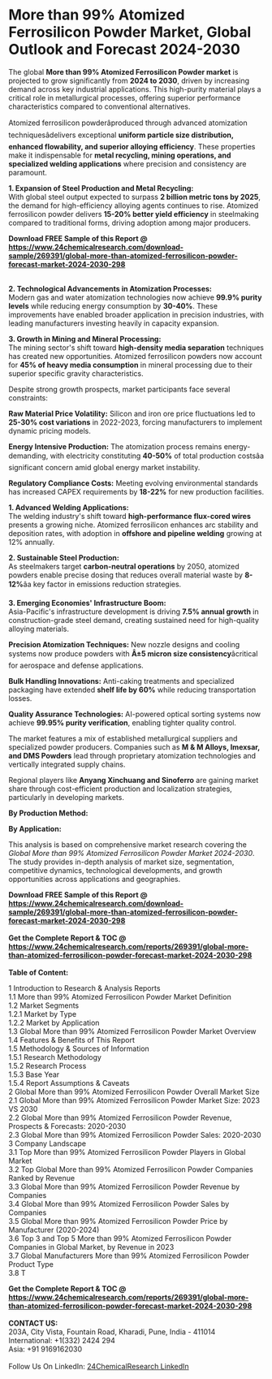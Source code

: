 <h1>More than 99% Atomized Ferrosilicon Powder Market, Global Outlook and Forecast 2024-2030</h1><p>The global <strong>More than 99% Atomized Ferrosilicon Powder market</strong> is projected to grow significantly from <strong>2024 to 2030</strong>, driven by increasing demand across key industrial applications. This high-purity material plays a critical role in metallurgical processes, offering superior performance characteristics compared to conventional alternatives.</p><p>Atomized ferrosilicon powderâproduced through advanced atomization techniquesâdelivers exceptional <strong>uniform particle size distribution, enhanced flowability, and superior alloying efficiency</strong>. These properties make it indispensable for <strong>metal recycling, mining operations, and specialized welding applications</strong> where precision and consistency are paramount.</p><p><strong>1. Expansion of Steel Production and Metal Recycling:</strong><br>
With global steel output expected to surpass <strong>2 billion metric tons by 2025</strong>, the demand for high-efficiency alloying agents continues to rise. Atomized ferrosilicon powder delivers <strong>15-20% better yield efficiency</strong> in steelmaking compared to traditional forms, driving adoption among major producers.</p><div><b>Download FREE Sample of this Report @ 
            <a href="https://www.24chemicalresearch.com/download-sample/269391/global-more-than-atomized-ferrosilicon-powder-forecast-market-2024-2030-298">
            https://www.24chemicalresearch.com/download-sample/269391/global-more-than-atomized-ferrosilicon-powder-forecast-market-2024-2030-298</a></b></div><br><p><strong>2. Technological Advancements in Atomization Processes:</strong><br>
Modern gas and water atomization technologies now achieve <strong>99.9% purity levels</strong> while reducing energy consumption by <strong>30-40%</strong>. These improvements have enabled broader application in precision industries, with leading manufacturers investing heavily in capacity expansion.</p><p><strong>3. Growth in Mining and Mineral Processing:</strong><br>
The mining sector's shift toward <strong>high-density media separation</strong> techniques has created new opportunities. Atomized ferrosilicon powders now account for <strong>45% of heavy media consumption</strong> in mineral processing due to their superior specific gravity characteristics.</p><p>Despite strong growth prospects, market participants face several constraints:</p><p><strong>Raw Material Price Volatility:</strong> Silicon and iron ore price fluctuations led to <strong>25-30% cost variations</strong> in 2022-2023, forcing manufacturers to implement dynamic pricing models.</p><p><strong>Energy Intensive Production:</strong> The atomization process remains energy-demanding, with electricity constituting <strong>40-50%</strong> of total production costsâa significant concern amid global energy market instability.</p><p><strong>Regulatory Compliance Costs:</strong> Meeting evolving environmental standards has increased CAPEX requirements by <strong>18-22%</strong> for new production facilities.</p><p><strong>1. Advanced Welding Applications:</strong><br>
The welding industry's shift toward <strong>high-performance flux-cored wires</strong> presents a growing niche. Atomized ferrosilicon enhances arc stability and deposition rates, with adoption in <strong>offshore and pipeline welding</strong> growing at 12% annually.</p><p><strong>2. Sustainable Steel Production:</strong><br>
As steelmakers target <strong>carbon-neutral operations</strong> by 2050, atomized powders enable precise dosing that reduces overall material waste by <strong>8-12%</strong>âa key factor in emissions reduction strategies.</p><p><strong>3. Emerging Economies' Infrastructure Boom:</strong><br>
Asia-Pacific's infrastructure development is driving <strong>7.5% annual growth</strong> in construction-grade steel demand, creating sustained need for high-quality alloying materials.</p><p><strong>Precision Atomization Techniques:</strong> New nozzle designs and cooling systems now produce powders with <strong>Â±5 micron size consistency</strong>âcritical for aerospace and defense applications.</p><p><strong>Bulk Handling Innovations:</strong> Anti-caking treatments and specialized packaging have extended <strong>shelf life by 60%</strong> while reducing transportation losses.</p><p><strong>Quality Assurance Technologies:</strong> AI-powered optical sorting systems now achieve <strong>99.95% purity verification</strong>, enabling tighter quality control.</p><p>The market features a mix of established metallurgical suppliers and specialized powder producers. Companies such as <strong>M &amp; M Alloys, Imexsar, and DMS Powders</strong> lead through proprietary atomization technologies and vertically integrated supply chains.</p><p>Regional players like <strong>Anyang Xinchuang and Sinoferro</strong> are gaining market share through cost-efficient production and localization strategies, particularly in developing markets.</p><p><strong>By Production Method:</strong></p><p><strong>By Application:</strong></p><p>This analysis is based on comprehensive market research covering the <em>Global More than 99% Atomized Ferrosilicon Powder Market 2024-2030</em>. The study provides in-depth analysis of market size, segmentation, competitive dynamics, technological developments, and growth opportunities across applications and geographies.</p><div><b>Download FREE Sample of this Report @ 
            <a href="https://www.24chemicalresearch.com/download-sample/269391/global-more-than-atomized-ferrosilicon-powder-forecast-market-2024-2030-298">
            https://www.24chemicalresearch.com/download-sample/269391/global-more-than-atomized-ferrosilicon-powder-forecast-market-2024-2030-298</a></b></div><br><div><b>Get the Complete Report & TOC @ 
            <a href="https://www.24chemicalresearch.com/reports/269391/global-more-than-atomized-ferrosilicon-powder-forecast-market-2024-2030-298">
            https://www.24chemicalresearch.com/reports/269391/global-more-than-atomized-ferrosilicon-powder-forecast-market-2024-2030-298</a></b></div><br>
            <b>Table of Content:</b><p>1 Introduction to Research & Analysis Reports<br />
    1.1 More than 99% Atomized Ferrosilicon Powder Market Definition<br />
    1.2 Market Segments<br />
        1.2.1 Market by Type<br />
        1.2.2 Market by Application<br />
    1.3 Global More than 99% Atomized Ferrosilicon Powder Market Overview<br />
    1.4 Features & Benefits of This Report<br />
    1.5 Methodology & Sources of Information<br />
        1.5.1 Research Methodology<br />
        1.5.2 Research Process<br />
        1.5.3 Base Year<br />
        1.5.4 Report Assumptions & Caveats<br />
2 Global More than 99% Atomized Ferrosilicon Powder Overall Market Size<br />
    2.1 Global More than 99% Atomized Ferrosilicon Powder Market Size: 2023 VS 2030<br />
    2.2 Global More than 99% Atomized Ferrosilicon Powder Revenue, Prospects & Forecasts: 2020-2030<br />
    2.3 Global More than 99% Atomized Ferrosilicon Powder Sales: 2020-2030<br />
3 Company Landscape<br />
    3.1 Top More than 99% Atomized Ferrosilicon Powder Players in Global Market<br />
    3.2 Top Global More than 99% Atomized Ferrosilicon Powder Companies Ranked by Revenue<br />
    3.3 Global More than 99% Atomized Ferrosilicon Powder Revenue by Companies<br />
    3.4 Global More than 99% Atomized Ferrosilicon Powder Sales by Companies<br />
    3.5 Global More than 99% Atomized Ferrosilicon Powder Price by Manufacturer (2020-2024)<br />
    3.6 Top 3 and Top 5 More than 99% Atomized Ferrosilicon Powder Companies in Global Market, by Revenue in 2023<br />
    3.7 Global Manufacturers More than 99% Atomized Ferrosilicon Powder Product Type<br />
    3.8 T</p><div><b>Get the Complete Report & TOC @ 
            <a href="https://www.24chemicalresearch.com/reports/269391/global-more-than-atomized-ferrosilicon-powder-forecast-market-2024-2030-298">
            https://www.24chemicalresearch.com/reports/269391/global-more-than-atomized-ferrosilicon-powder-forecast-market-2024-2030-298</a></b></div><br><b>CONTACT US:</b><br>
            203A, City Vista, Fountain Road, Kharadi, Pune, India - 411014<br>
            International: +1(332) 2424 294<br>
            Asia: +91 9169162030 <br><br>
            Follow Us On LinkedIn: <a href="https://www.linkedin.com/company/24chemicalresearch/">24ChemicalResearch LinkedIn</a>